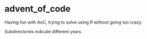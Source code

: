 # advent_of_code
Having fun with AoC, trying to solve using R without going too crazy. 

Subdirectories indicate different years. 
